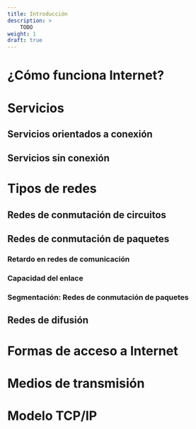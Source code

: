 ```yaml
---
title: Introducción
description: >
    TODO
weight: 1
draft: true
---
```


# ¿Cómo funciona Internet?

# Servicios
## Servicios orientados a conexión
## Servicios sin conexión

# Tipos de redes
## Redes de conmutación de circuitos
## Redes de conmutación de paquetes
### Retardo en redes de comunicación
### Capacidad del enlace
### Segmentación: Redes de conmutación de paquetes
## Redes de difusión

# Formas de acceso a Internet
# Medios de transmisión
# Modelo TCP/IP

